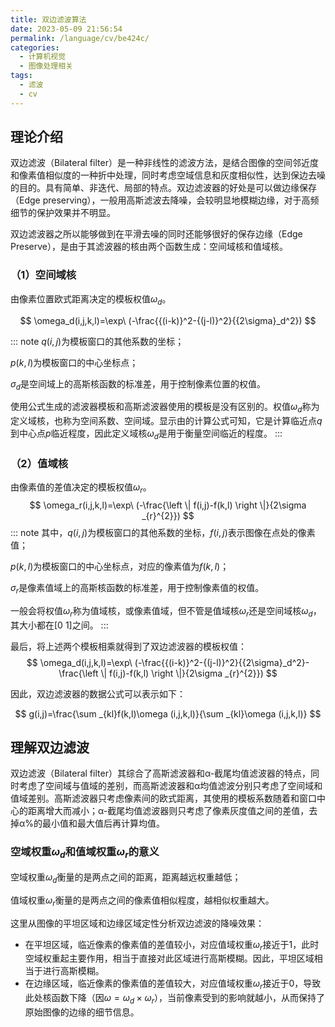 ```yaml
---
title: 双边滤波算法
date: 2023-05-09 21:56:54
permalink: /language/cv/be424c/
categories:
  - 计算机视觉
  - 图像处理相关
tags:
  - 滤波
  - cv
---
```


<!-- more -->

## 理论介绍

双边滤波（Bilateral filter）是一种非线性的滤波方法，是结合图像的空间邻近度和像素值相似度的一种折中处理，同时考虑空域信息和灰度相似性，达到保边去噪的目的。具有简单、非迭代、局部的特点。双边滤波器的好处是可以做边缘保存（Edge preserving），一般用高斯滤波去降噪，会较明显地模糊边缘，对于高频细节的保护效果并不明显。

双边滤波器之所以能够做到在平滑去噪的同时还能够很好的保存边缘（Edge Preserve），是由于其滤波器的核由两个函数生成：空间域核和值域核。

### （1）空间域核
由像素位置欧式距离决定的模板权值$\omega _{d}$。

$$
  \omega_d(i,j,k,l)=\exp\ (-\frac{{(i-k)}^2-{(j-l)}^2}{{2\sigma}_d^2})
$$

​::: note
$q(i,j)$为模板窗口的其他系数的坐标；

$p(k,l)$为模板窗口的中心坐标点；

$\sigma _{d}$是空间域上的高斯核函数的标准差，用于控制像素位置的权值。

使用公式生成的滤波器模板和高斯滤波器使用的模板是没有区别的。权值$\omega _{d}$称为定义域核，也称为空间系数、空间域。显示由的计算公式可知，它是计算临近点$q$到中心点$p$临近程度，因此定义域核$\omega _{d}$是用于衡量空间临近的程度。
:::
​
### （2）值域核
由像素值的差值决定的模板权值$\omega _{r}$。
$$
\omega_r(i,j,k,l)=\exp\ (-\frac{\left \| f(i,j)-f(k,l) \right \|}{2\sigma _{r}^{2}})
$$
​::: note
其中，$q(i,j)$为模板窗口的其他系数的坐标，$f(i,j)$表示图像在点处的像素值；

$p(k,l)$为模板窗口的中心坐标点，对应的像素值为$f(k,l)$；

$\sigma _{r}$是像素值域上的高斯核函数的标准差，用于控制像素值的权值。

一般会将权值$\omega _{r}$称为值域核，或像素值域，但不管是值域核$\omega _{r}$还是空间域核$\omega _{d}$，其大小都在[0 1]之间。
:::

最后，将上述两个模板相乘就得到了双边滤波器的模板权值：
​
$$ 
\omega_d(i,j,k,l)=\exp\ (-\frac{{(i-k)}^2-{(j-l)}^2}{{2\sigma}_d^2}-\frac{\left \| f(i,j)-f(k,l) \right \|}{2\sigma _{r}^{2}})
$$

因此，双边滤波器的数据公式可以表示如下：

$$
  g(i,j)=\frac{\sum _{kl}f(k,l)\omega (i,j,k,l)}{\sum _{kl}\omega (i,j,k,l)}
$$

## 理解双边滤波
双边滤波（Bilateral filter）其综合了高斯滤波器和α-截尾均值滤波器的特点，同时考虑了空间域与值域的差别，而高斯滤波器和α均值滤波分别只考虑了空间域和值域差别。高斯滤波器只考虑像素间的欧式距离，其使用的模板系数随着和窗口中心的距离增大而减小；α-截尾均值滤波器则只考虑了像素灰度值之间的差值，去掉α%的最小值和最大值后再计算均值。

### 空域权重$\omega _{d}$和值域权重$\omega _{r}$的意义

空域权重$\omega _{d}$衡量的是两点之间的距离，距离越远权重越低；

值域权重$\omega _{r}$衡量的是两点之间的像素值相似程度，越相似权重越大。

这里从图像的平坦区域和边缘区域定性分析双边滤波的降噪效果：

* 在平坦区域，临近像素的像素值的差值较小，对应值域权重$\omega _{r}$接近于1，此时空域权重起主要作用，相当于直接对此区域进行高斯模糊。因此，平坦区域相当于进行高斯模糊。
* 在边缘区域，临近像素的像素值的差值较大，对应值域权重$\omega _{r}$接近于0，导致此处核函数下降（因$\omega=\omega _{d} \times \omega _{r}$），当前像素受到的影响就越小，从而保持了原始图像的边缘的细节信息。

